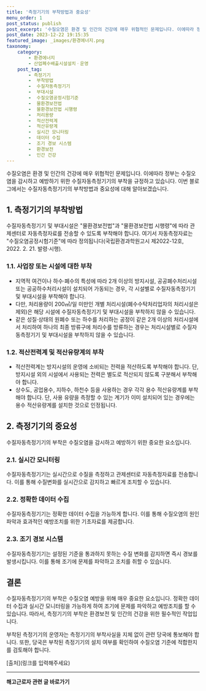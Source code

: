 ```yaml
---
title: '측정기기의 부착방법과 중요성'
menu_order: 1
post_status: publish
post_excerpt: '수질오염은 환경 및 인간의 건강에 매우 위협적인 문제입니다. 이에따라 정부는 수질오염을 감시하고 예방하기 위한 수질자동측정기기의 부착을 규정하고 있습니다. 이번 블로그에서는 수질자동측정기기의 부착방법과 중요성에 대해 알아보겠습니다.'
post_date: 2023-12-22 19:15:35
featured_image: _images/환경에너지.png
taxonomy:
    category:
        - 환경에너지
        - 산업폐수배출시설설치ㆍ운영
    post_tag:
        - 측정기기
        -  부착방법
        -  수질자동측정기기
        -  부대시설
        -  수질오염공정시험기준
        -  물환경보전법
        -  물환경보전법 시행령
        -  처리용량
        -  적산전력계
        -  적산유량계
        -  실시간 모니터링
        -  데이터 수집
        -  조기 경보 시스템
        -  환경보전
        -  인간 건강
---
```



수질오염은 환경 및 인간의 건강에 매우 위협적인 문제입니다. 이에따라 정부는 수질오염을 감시하고 예방하기 위한 수질자동측정기기의 부착을 규정하고 있습니다. 이번 블로그에서는 수질자동측정기기의 부착방법과 중요성에 대해 알아보겠습니다.

## 1. 측정기기의 부착방법

수질자동측정기기 및 부대시설은 "물환경보전법"과 "물환경보전법 시행령"에 따라 관제센터로 자동측정자료를 전송할 수 있도록 부착해야 합니다. 여기서 자동측정자료는 "수질오염공정시험기준"에 따라 정의됩니다(국립환경과학원고시 제2022-12호, 2022. 2. 21. 발령·시행).

### 1.1. 사업장 또는 시설에 대한 부착

- 지역적 여건이나 하수·폐수의 특성에 따라 2개 이상의 방지시설, 공공폐수처리시설 또는 공공하수처리시설이 설치되어 가동되는 경우, 각 시설별로 수질자동측정기기 및 부대시설을 부착해야 합니다.
- 다만, 처리용량이 200㎥/일 미만인 개별 처리시설(폐수수탁처리업자의 처리시설은 제외)은 해당 시설에 수질자동측정기기 및 부대시설을 부착하지 않을 수 있습니다.
- 같은 성질·상태의 원폐수 또는 하수를 처리하는 공정이 같은 2개 이상의 처리시설에서 처리하여 하나의 최종 방류구에 처리수를 방류하는 경우는 처리시설별로 수질자동측정기기 및 부대시설을 부착하지 않을 수 있습니다.

### 1.2. 적산전력계 및 적산유량계의 부착

- 적산전력계는 방지시설의 운영에 소비되는 전력을 적산하도록 부착해야 합니다. 단, 방지시설 외의 시설에서 사용되는 전력은 별도로 적산되지 않도록 구분해서 부착해야 합니다.
- 상수도, 공업용수, 지하수, 하천수 등을 사용하는 경우 각각 용수 적산유량계를 부착해야 합니다. 단, 사용 유량을 측정할 수 있는 계기가 이미 설치되어 있는 경우에는 용수 적산유량계를 설치한 것으로 인정됩니다.

## 2. 측정기기의 중요성

수질자동측정기기의 부착은 수질오염을 감시하고 예방하기 위한 중요한 요소입니다.

### 2.1. 실시간 모니터링

수질자동측정기기는 실시간으로 수질을 측정하고 관제센터로 자동측정자료를 전송합니다. 이를 통해 수질변화를 실시간으로 감지하고 빠르게 조치할 수 있습니다.

### 2.2. 정확한 데이터 수집

수질자동측정기기는 정확한 데이터 수집을 가능하게 합니다. 이를 통해 수질오염의 원인 파악과 효과적인 예방조치를 위한 기초자료를 제공합니다.

### 2.3. 조기 경보 시스템

수질자동측정기기는 설정된 기준을 통과하지 못하는 수질 변화를 감지하면 즉시 경보를 발생시킵니다. 이를 통해 조기에 문제를 파악하고 조치를 취할 수 있습니다.

## 결론

수질자동측정기기의 부착은 수질오염 예방을 위해 매우 중요한 요소입니다. 정확한 데이터 수집과 실시간 모니터링을 가능하게 하여 조기에 문제를 파악하고 예방조치를 할 수 있습니다. 따라서, 측정기기의 부착은 환경보전 및 인간의 건강을 위한 필수적인 작업입니다.

부착된 측정기기의 운영자는 측정기기의 부착사실을 지체 없이 관련 당국에 통보해야 합니다. 또한, 당국은 부착된 측정기기의 설치 여부를 확인하여 수질오염 기준에 적합한지를 검토해야 합니다.

[출처](링크를 입력해주세요)
<!-- wp:separator -->
<hr class="wp-block-separator has-alpha-channel-opacity"/>
<!-- /wp:separator -->

<!-- wp:group {"backgroundColor":"base","layout":{"type":"constrained"}} -->
<div class="wp-block-group has-base-background-color has-background"><!-- wp:paragraph {"align":"center","fontSize":"medium"} -->
<p class="has-text-align-center has-large-font-size"><strong>해고근로자 관련 글 바로가기</strong></p>
<!-- /wp:paragraph -->


<!-- wp:latest-posts
{"categories":[{"id":12660,"count":19,"description":"","link":"https://uknowlaw.com/category/%ed%95%b4%ea%b3%a0%ea%b7%bc%eb%a1%9c%ec%9e%90/","name":"해고근로자","slug":"해고근로자","taxonomy":"category","parent":0,"meta":[],"_links":{"self":[{"href":"https://uknowlaw.com/wp-json/wp/v2/categories/12660"}],"collection":[{"href":"https://uknowlaw.com/wp-json/wp/v2/categories"}],"about":[{"href":"https://uknowlaw.com/wp-json/wp/v2/taxonomies/category"}],"wp:post_type":[{"href":"https://uknowlaw.com/wp-json/wp/v2/posts?categories=12660"}],"curies":[{"name":"wp","href":"https://api.w.org/{rel}","templated":true}]}}],"postsToShow":100,"excerptLength":28,"postLayout":"grid","columns":2,"featuredImageAlign":"left","featuredImageSizeSlug":"large","fontSize":"small"} /--></div>
<!-- /wp:group -->